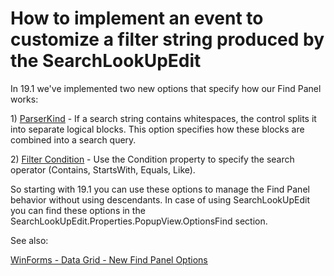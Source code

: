 # How to implement an event to customize a filter string produced by the SearchLookUpEdit


<p>In 19.1 we've implemented two new options that specify how our Find Panel works:</p>
<p>1) <a href="https://docs.devexpress.com/WindowsForms/DevExpress.XtraGrid.Views.Base.ColumnViewOptionsFind.ParserKind"><u>ParserKind</u></a>  - If a search string contains whitespaces, the control splits it into separate logical blocks. This option specifies how these blocks are combined into a search query.</p>
<p>2) <a href="https://docs.devexpress.com/WindowsForms/DevExpress.XtraGrid.Views.Base.ColumnViewOptionsFind.Condition"><u>Filter Condition</u></a> - Use the Condition property to specify the search operator (Contains, StartsWith, Equals, Like).</p>
<p>So starting with 19.1 you can use these options to manage the Find Panel behavior without using descendants. 
In case of using SearchLookUpEdit you can find these options in the SearchLookUpEdit.Properties.PopupView.OptionsFind section.</p>

<p>See also:</p>
<p><a href="https://community.devexpress.com/blogs/winforms/archive/2019/03/20/winforms-data-grid-new-find-panel-options-v19-1-ctp.aspx?CommentPosted=true"><u>WinForms - Data Grid - New Find Panel Options</u></a></p>
<br/>



